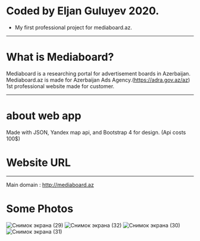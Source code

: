# Coded by Eljan Guluyev 2020.

- My first professional project for mediaboard.az.
-----------------------------------------------
# What is Mediaboard?

 Mediaboard is a researching portal for advertisement boards in Azerbaijan.
 Mediaboard.az is made for Azerbaijan Ads Agency.(https://adra.gov.az/az)
 1st professional website made for customer.
 
-----------------------------------------------------------------
# about web app
 Made with JSON, Yandex map api, and Bootstrap 4 for design.
 (Api costs 100$)
 
# Website URL
-----------------------------------------------
 Main domain : http://mediaboard.az
 
 # Some Photos
 
![Снимок экрана (29)](https://user-images.githubusercontent.com/77200703/151430914-351cfd35-e176-4696-920c-643a7511367b.png)
![Снимок экрана (32)](https://user-images.githubusercontent.com/77200703/151430739-6cc2e791-ab3e-4a9e-a29d-305c634563f0.png)
![Снимок экрана (30)](https://user-images.githubusercontent.com/77200703/151430840-565da6db-1719-47a9-9a21-28b6e12ecf06.png)
![Снимок экрана (31)](https://user-images.githubusercontent.com/77200703/151430864-622c3d8c-a884-48c0-a755-8cc206353a40.png)

